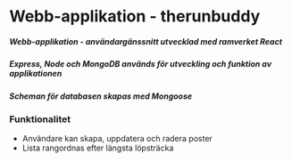 # Webb-applikation - therunbuddy
##### Webb-applikation - användargänssnitt utvecklad med ramverket React
##### Express, Node och MongoDB används för utveckling och funktion av applikationen
##### Scheman för databasen skapas med Mongoose
### Funktionalitet
* Användare kan skapa, uppdatera och radera poster
* Lista rangordnas efter längsta löpsträcka 
